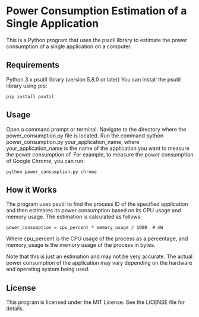 # Power Consumption Estimation of a Single Application
This is a Python program that uses the psutil library to estimate the power consumption of a single application on a computer.

## Requirements
Python 3.x
psutil library (version 5.8.0 or later)
You can install the psutil library using pip:

```pip install psutil```

## Usage
Open a command prompt or terminal.
Navigate to the directory where the power_consumption.py file is located.
Run the command python power_consumption.py your_application_name, where your_application_name is the name of the application you want to measure the power consumption of.
For example, to measure the power consumption of Google Chrome, you can run:

```python power_consumption.py chrome```

## How it Works
The program uses psutil to find the process ID of the specified application and then estimates its power consumption based on its CPU usage and memory usage. The estimation is calculated as follows:

```power_consumption = cpu_percent * memory_usage / 1000  # mW```

Where cpu_percent is the CPU usage of the process as a percentage, and memory_usage is the memory usage of the process in bytes.

Note that this is just an estimation and may not be very accurate. The actual power consumption of the application may vary depending on the hardware and operating system being used.

## License
This program is licensed under the MIT License. See the LICENSE file for details.
